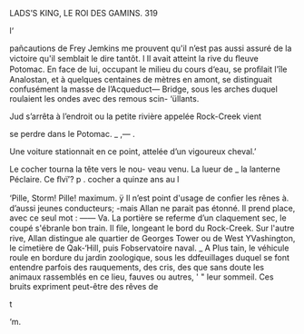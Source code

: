    

LADS’S KING, LE ROI DES GAMINS. 319

l‘

pañcautions de Frey Jemkins me prouvent qu'il n’est pas aussi assuré de
la victoire qu'il semblait le dire tantôt.
l Il avait atteint la rive du ﬂeuve Potomac. En face de lui, occupant le
milieu du cours d‘eau, se proﬁlait l'île Analostan, et à quelques centaines
de mètres en amont, se distinguait confusément la masse de l’Acqueduct—
Bridge, sous les arches duquel roulaient les ondes avec des remous scin-
‘üllants.

Jud s’arrêta à l’endroit ou la petite rivière appelée Rock-Creek vient

se perdre dans le Potomac. _ ,— .

Une voiture stationnait en ce point,
attelée d’un vigoureux cheval.’

Le cocher tourna la tête vers le nou-
veau venu. La lueur de _
la lanterne Péclaire. Ce ﬂvï’? p .
cocher a quinze ans au l 

‘Pille, Storm! Pille!
maximum.
ÿ Il n’est point d'usage de conﬁer les rênes à. d’aussi jeunes conducteurs;
-mais Allan ne parait pas étonné. Il prend place, avec ce seul mot :
—— Va.
La portière se referme d’un claquement sec, le coupé s'ébranle bon train.
Il ﬁle, longeant le bord du Rock-Creek. Sur l'autre rive, Allan distingue
ale quartier de Georges Tower ou de West YVashington, le cimetière de
Qak-‘Hill, puis Fobservatoire naval. _
A Plus tain, le véhicule roule en bordure du jardin zoologique, sous les
ddfeuillages duquel se font entendre parfois des rauquements, des cris, des
 que sans doute les animaux rassemblés en ce lieu, fauves ou autres,
' "  leur sommeil. Ces bruits expriment peut-être des rêves de

t

 
 
 
 
 
  
    
    
  

 
 
 
  
  
  

‘m.

